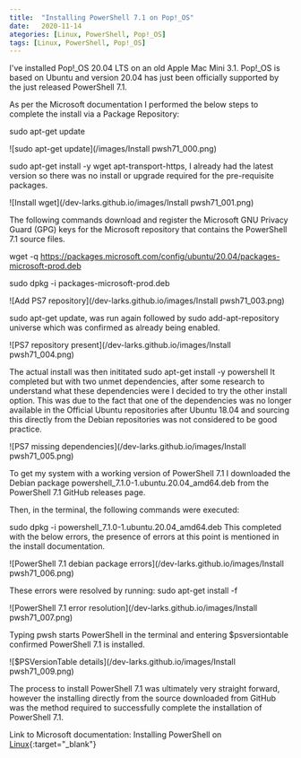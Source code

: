 ```yaml
---
title:  "Installing PowerShell 7.1 on Pop!_OS"
date:   2020-11-14
ategories: [Linux, PowerShell, Pop!_OS]
tags: [Linux, PowerShell, Pop!_OS]
---
```

I've installed Pop!_OS 20.04 LTS on an old Apple Mac Mini 3.1. Pop!_OS is based on Ubuntu and version 20.04 has just been officially supported by the just released PowerShell 7.1.

As per the Microsoft documentation I performed the below steps to complete the install via a Package Repository:

sudo apt-get update

![sudo apt-get update](/images/Install pwsh71_000.png)

sudo apt-get install -y wget apt-transport-https, I already had the latest version so there was no install or upgrade required for the pre-requisite packages.

![Install wget](/dev-larks.github.io/images/Install pwsh71_001.png)

The following commands download and register the Microsoft GNU Privacy Guard (GPG) keys for the Microsoft repository that contains the PowerShell 7.1 source files.

wget -q https://packages.microsoft.com/config/ubuntu/20.04/packages-microsoft-prod.deb

sudo dpkg -i packages-microsoft-prod.deb

![Add PS7 repository](/dev-larks.github.io/images/Install pwsh71_003.png)

sudo apt-get update, was run again followed by sudo add-apt-repository universe which was confirmed as already being enabled.

![PS7 repository present](/dev-larks.github.io/images/Install pwsh71_004.png)

The actual install was then inititated sudo apt-get install -y powershell
It completed but with two unmet dependencies, after some research to understand what these dependencies were I decided to try the other install option. This was due to the fact that one of the dependencies was no longer available in the Official Ubuntu repositories after Ubuntu 18.04 and sourcing this directly from the Debian repositories was not considered to be good practice.

![PS7 missing dependencies](/dev-larks.github.io/images/Install pwsh71_005.png)

To get my system with a working version of PowerShell 7.1 I downloaded the Debian package powershell_7.1.0-1.ubuntu.20.04_amd64.deb from the PowerShell 7.1 GitHub releases page.

Then, in the terminal, the following commands were executed:

sudo dpkg -i powershell_7.1.0-1.ubuntu.20.04_amd64.deb
This completed with the below errors, the presence of errors at this point is mentioned in the install documentation.

![PowerShell 7.1 debian package errors](/dev-larks.github.io/images/Install pwsh71_006.png)

These errors were resolved by running: sudo apt-get install -f

![PowerShell 7.1 error resolution](/dev-larks.github.io/images/Install pwsh71_007.png)

Typing pwsh starts PowerShell in the terminal and entering $psversiontable confirmed PowerShell 7.1 is installed.

![$PSVersionTable details](/dev-larks.github.io/images/Install pwsh71_009.png)

The process to install PowerShell 7.1 was ultimately very straight forward, however the installing directly from the source downloaded from GitHub was the method required to successfully complete the installation of PowerShell 7.1.

Link to Microsoft documentation: Installing PowerShell on [Linux](https://docs.microsoft.com/en-us/powershell/scripting/install/installing-powershell-core-on-linux?view=powershell-7.1#ubuntu-2004){:target="_blank"}
